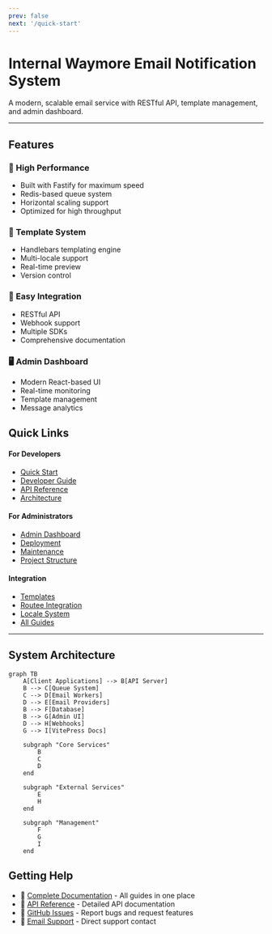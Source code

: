 ```yaml
---
prev: false
next: '/quick-start'
---
```


# Internal Waymore Email Notification System

A modern, scalable email service with RESTful API, template management, and admin dashboard.

---

## Features

<div class="grid grid-cols-1 md:grid-cols-2 gap-8 my-12">

<div>
  <h3>🚀 High Performance</h3>
  <ul>
    <li>Built with Fastify for maximum speed</li>
    <li>Redis-based queue system</li>
    <li>Horizontal scaling support</li>
    <li>Optimized for high throughput</li>
  </ul>
</div>

<div>
  <h3>🎨 Template System</h3>
  <ul>
    <li>Handlebars templating engine</li>
    <li>Multi-locale support</li>
    <li>Real-time preview</li>
    <li>Version control</li>
  </ul>
</div>

<div>
  <h3>🔧 Easy Integration</h3>
  <ul>
    <li>RESTful API</li>
    <li>Webhook support</li>
    <li>Multiple SDKs</li>
    <li>Comprehensive documentation</li>
  </ul>
</div>

<div>
  <h3>🖥️ Admin Dashboard</h3>
  <ul>
    <li>Modern React-based UI</li>
    <li>Real-time monitoring</li>
    <li>Template management</li>
    <li>Message analytics</li>
  </ul>
</div>

</div>

## Quick Links

<div class="grid grid-cols-1 md:grid-cols-3 gap-6 my-8">

<div class="text-left">
  <h4>For Developers</h4>
  <ul class="list-none">
    <li><a href="/quick-start">Quick Start</a></li>
    <li><a href="/guides/developer">Developer Guide</a></li>
    <li><a href="/api/">API Reference</a></li>
    <li><a href="/guides/architecture">Architecture</a></li>
  </ul>
</div>

<div class="text-left">
  <h4>For Administrators</h4>
  <ul class="list-none">
    <li><a href="/admin/">Admin Dashboard</a></li>
    <li><a href="/guides/deployment">Deployment</a></li>
    <li><a href="/guides/cleanup">Maintenance</a></li>
    <li><a href="/guides/monorepo-structure">Project Structure</a></li>
  </ul>
</div>

<div class="text-left">
  <h4>Integration</h4>
  <ul class="list-none">
    <li><a href="/guides/templates">Templates</a></li>
    <li><a href="/guides/routee">Routee Integration</a></li>
    <li><a href="/guides/locale-system">Locale System</a></li>
    <li><a href="/guides/">All Guides</a></li>
  </ul>
</div>

</div>

---

## System Architecture

```mermaid
graph TB
    A[Client Applications] --> B[API Server]
    B --> C[Queue System]
    C --> D[Email Workers]
    D --> E[Email Providers]
    B --> F[Database]
    B --> G[Admin UI]
    D --> H[Webhooks]
    G --> I[VitePress Docs]
    
    subgraph "Core Services"
        B
        C
        D
    end
    
    subgraph "External Services"
        E
        H
    end
    
    subgraph "Management"
        F
        G
        I
    end
```

## Getting Help

- 📖 [Complete Documentation](/guides/) - All guides in one place
- 🔧 [API Reference](/api/) - Detailed API documentation
- 💬 [GitHub Issues](https://github.com/cantoniouwaymore/emailgateway/issues) - Report bugs and request features
- 📧 [Email Support](mailto:cantoni@waymore.io) - Direct support contact
